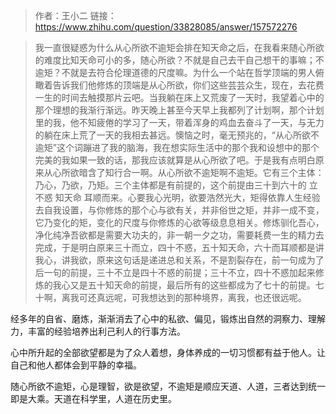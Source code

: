 > 作者：王小二
链接：https://www.zhihu.com/question/33828085/answer/157572276

>我一直很疑惑为什么从心所欲不逾矩会排在知天命之后，在我看来随心所欲的难度比知天命可小的多，随心所欲？不就是自己去干自己想干的事嘛；不逾矩？不就是去符合伦理道德的尺度嘛。为什么一个站在哲学顶端的男人俯瞰着告诉我们他修炼的顶端是从心所欲，你们这些芸芸众生，现在，去花费一生的时间去触摸那片云吧。当我躺在床上又荒废了一天时，我望着心中的那个理想的我渐行渐远。昨天晚上甚至今天早上我都列了计划啊，那个计划里的我，他不知疲倦的学习了一天，带着浑身的鸡血去奋斗了一天，与无力的躺在床上荒了一天的我相去甚远。懊恼之时，毫无预兆的，“从心所欲不逾矩”这个词蹦进了我的脑海，我在想实际生活中的那个我和设想中的那个完美的我如果一致的话，那我应该就算是从心所欲了吧。于是我有点明白原来从心所欲暗含了知行合一啊。从心所欲不逾矩啊不逾矩。它有三个主体：乃心，乃欲，乃矩。三个主体都是有前提的，这个前提由三十到六十的 立 不惑 知天命 耳顺而来。心要我心光明，欲要浩然光大，矩得依靠人生经验去自我设置，与你修炼的那个心与欲有关，并非俗世之矩，并非一成不变，它乃变化的矩，变化的尺度与你修炼的心欲等级息息相关。修炼驯化吾心，净化纯净吾欲都是需要大功夫的，非一朝一夕之功，需要耗费一生的精力去完成，于是明白原来三十而立，四十不惑，五十知天命，六十而耳顺都是讲我心，讲我欲，原来这句话是递进总和关系，不是割裂存在，前一句成为了后一句的前提，三十不立是四十不惑的前提；三十不立，四十不惑加起来修炼的我心又是五十知天命的前提，最后所有的这些都成为了七十的前提。七十啊，离我可还真远呢，可我想达到的那种境界，离我，也还很远呢。

经多年的自省、磨炼，渐渐消去了心中的私欲、偏见，锻炼出自然的洞察力、理解力，丰富的经验培养出利己利人的行事方法。

心中所升起的全部欲望都是为了众人着想，身体养成的一切习惯都有益于他人。让自己和他人都体会到平静的幸福。

随心所欲不逾矩，心是理智，欲是欲望，不逾矩是顺应天道、人道，三者达到统一即是大乘。天道在科学里，人道在历史里。